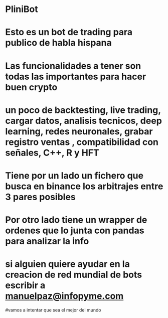 # PliniBot
# Esto es un bot de trading para publico de habla hispana
# Las funcionalidades a tener son todas las importantes para hacer buen crypto 
# un poco de backtesting, live trading, cargar datos, analisis tecnicos, deep learning, redes neuronales, grabar registro ventas , compatibilidad con señales, C++, R y HFT

# Tiene por un lado un fichero que busca en binance los arbitrajes entre 3 pares posibles
# Por otro lado tiene un wrapper de ordenes que lo junta con pandas para analizar la info

# si alguien quiere ayudar en la creacion de red mundial de bots escribir a manuelpaz@infopyme.com


#vamos a intentar que sea el mejor del mundo
